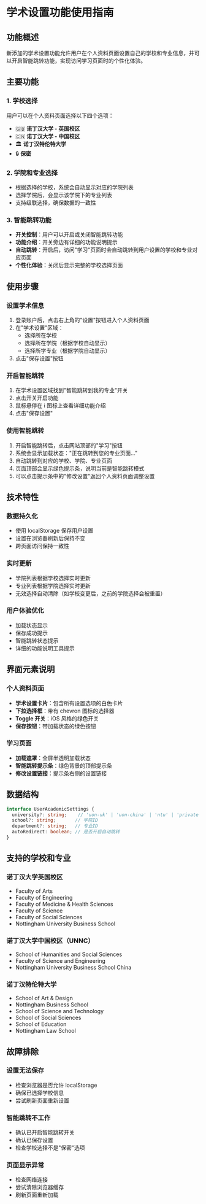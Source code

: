# 学术设置功能使用指南

## 功能概述

新添加的学术设置功能允许用户在个人资料页面设置自己的学校和专业信息，并可以开启智能跳转功能，实现访问学习页面时的个性化体验。

## 主要功能

### 1. 学校选择
用户可以在个人资料页面选择以下四个选项：
- 🇬🇧 **诺丁汉大学 - 英国校区**
- 🇨🇳 **诺丁汉大学 - 中国校区** 
- 🏛️ **诺丁汉特伦特大学**
- 🔒 **保密**

### 2. 学院和专业选择
- 根据选择的学校，系统会自动显示对应的学院列表
- 选择学院后，会显示该学院下的专业列表
- 支持级联选择，确保数据的一致性

### 3. 智能跳转功能
- **开关控制**：用户可以开启或关闭智能跳转功能
- **功能介绍**：开关旁边有详细的功能说明提示
- **自动跳转**：开启后，访问"学习"页面时会自动跳转到用户设置的学校和专业对应页面
- **个性化体验**：关闭后显示完整的学校选择页面

## 使用步骤

### 设置学术信息
1. 登录账户后，点击右上角的"设置"按钮进入个人资料页面
2. 在"学术设置"区域：
   - 选择所在学校
   - 选择所在学院（根据学校自动显示）
   - 选择所学专业（根据学院自动显示）
3. 点击"保存设置"按钮

### 开启智能跳转
1. 在学术设置区域找到"智能跳转到我的专业"开关
2. 点击开关开启功能
3. 鼠标悬停在 ℹ️ 图标上查看详细功能介绍
4. 点击"保存设置"

### 使用智能跳转
1. 开启智能跳转后，点击网站顶部的"学习"按钮
2. 系统会显示加载状态："正在跳转到您的专业页面..."
3. 自动跳转到对应的学校、学院、专业页面
4. 页面顶部会显示绿色提示条，说明当前是智能跳转模式
5. 可以点击提示条中的"修改设置"返回个人资料页面调整设置

## 技术特性

### 数据持久化
- 使用 localStorage 保存用户设置
- 设置在浏览器刷新后保持不变
- 跨页面访问保持一致性

### 实时更新
- 学院列表根据学校选择实时更新
- 专业列表根据学院选择实时更新
- 无效选择自动清除（如学校变更后，之前的学院选择会被重置）

### 用户体验优化
- 加载状态显示
- 保存成功提示
- 智能跳转状态提示
- 详细的功能说明工具提示

## 界面元素说明

### 个人资料页面
- **学术设置卡片**：包含所有设置选项的白色卡片
- **下拉选择框**：带有 chevron 图标的选择器
- **Toggle 开关**：iOS 风格的绿色开关
- **保存按钮**：带加载状态的绿色按钮

### 学习页面
- **加载遮罩**：全屏半透明加载状态
- **智能跳转提示条**：绿色背景的顶部提示条
- **修改设置链接**：提示条右侧的设置链接

## 数据结构

```typescript
interface UserAcademicSettings {
  university?: string;    // 'uon-uk' | 'uon-china' | 'ntu' | 'private'
  school?: string;       // 学院ID
  department?: string;   // 专业ID
  autoRedirect: boolean; // 是否开启自动跳转
}
```

## 支持的学校和专业

### 诺丁汉大学英国校区
- Faculty of Arts
- Faculty of Engineering  
- Faculty of Medicine & Health Sciences
- Faculty of Science
- Faculty of Social Sciences
- Nottingham University Business School

### 诺丁汉大学中国校区（UNNC）
- School of Humanities and Social Sciences
- Faculty of Science and Engineering
- Nottingham University Business School China

### 诺丁汉特伦特大学
- School of Art & Design
- Nottingham Business School
- School of Science and Technology
- School of Social Sciences
- School of Education
- Nottingham Law School

## 故障排除

### 设置无法保存
- 检查浏览器是否允许 localStorage
- 确保已选择学校信息
- 尝试刷新页面重新设置

### 智能跳转不工作
- 确认已开启智能跳转开关
- 确认已保存设置
- 检查学校选择不是"保密"选项

### 页面显示异常
- 检查网络连接
- 尝试清除浏览器缓存
- 刷新页面重新加载 
